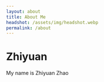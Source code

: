 ```yaml
---
layout: about
title: About Me
headshot: /assets/img/headshot.webp
permalink: /about
---
```


# Zhiyuan

My name is Zhiyuan Zhao
